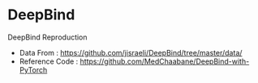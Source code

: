 # DeepBind
DeepBind Reproduction

* Data From : https://github.com/jisraeli/DeepBind/tree/master/data/
* Reference Code : https://github.com/MedChaabane/DeepBind-with-PyTorch
